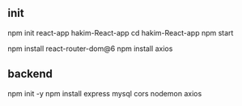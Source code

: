 ## init
npm init react-app hakim-React-app
cd hakim-React-app
npm start

npm install react-router-dom@6
npm install axios

## backend
npm init -y
npm install express mysql cors nodemon axios
